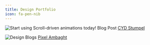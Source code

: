```yaml
---
title: Design Portfolio
icon: fa-pen-nib
---
```


![Start using Scroll-driven animations today! Blog Post](http://localhost:8095/uploads/e43b9fc4-ed47-4b34-80af-4907ae79cc90.png)
[CYD Stumpel](https://cydstumpel.nl/)

![Design Blogs](http://localhost:8095/uploads/1c97f053-ba6a-4954-a839-a8013da9042c.png)
[Pixel Ambaght](https://pixelambacht.nl/)

